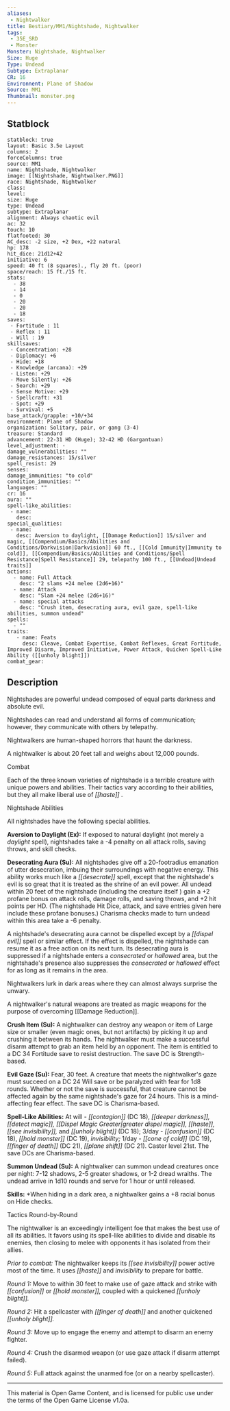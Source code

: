 ```yaml
---
aliases:
 - Nightwalker
title: Bestiary/MM1/Nightshade, Nightwalker
tags: 
 - 35E_SRD
 - Monster
Monster: Nightshade, Nightwalker
Size: Huge
Type: Undead
Subtype: Extraplanar
CR: 16
Environnent: Plane of Shadow
Source: MM1
Thumbnail: monster.png
---
```


## Statblock

```statblock
statblock: true
layout: Basic 3.5e Layout
columns: 2
forceColumns: true
source: MM1 
name: Nightshade, Nightwalker
image: [[Nightshade, Nightwalker.PNG]]
race: Nightshade, Nightwalker
class: 
level: 
size: Huge
type: Undead
subtype: Extraplanar
alignment: Always chaotic evil
ac: 32
touch: 10
flatfooted: 30
AC_desc: -2 size, +2 Dex, +22 natural
hp: 178
hit_dice: 21d12+42
initiative: 6
speed: 40 ft (8 squares)., fly 20 ft. (poor)
space/reach: 15 ft./15 ft.
stats:
  - 38
  - 14
  - 0
  - 20
  - 20
  - 18
saves:
 - Fortitude : 11
 - Reflex : 11
 - Will : 19
skillsaves:
 - Concentration: +28
 - Diplomacy: +6
 - Hide: +18
 - Knowledge (arcana): +29
 - Listen: +29
 - Move Silently: +26
 - Search: +29
 - Sense Motive: +29
 - Spellcraft: +31
 - Spot: +29
 - Survival: +5
base_attack/grapple: +10/+34
environment: Plane of Shadow
organization: Solitary, pair, or gang (3-4)
treasure: Standard
advancement: 22-31 HD (Huge); 32-42 HD (Gargantuan)
level_adjustment: -
damage_vulnerabilities: ""
damage_resistances: 15/silver
spell_resist: 29
senses: 
damage_immunities: "to cold"
condition_immunities: ""
languages: ""
cr: 16
aura: ""
spell-like_abilities:
 - name: 
   desc: 
special_qualities:
 - name:
   desc: Aversion to daylight, [[Damage Reduction]] 15/silver and magic, [[Compendium/Basics/Abilities and Conditions/Darkvision|Darkvision]] 60 ft., [[Cold Immunity|Immunity to cold]], [[Compendium/Basics/Abilities and Conditions/Spell Resistance|Spell Resistance]] 29, telepathy 100 ft., [[Undead|Undead traits]]
actions:
  - name: Full Attack
    desc: "2 slams +24 melee (2d6+16)"
  - name: Attack
    desc: "Slam +24 melee (2d6+16)"
  - name: special attacks
    desc: "Crush item, desecrating aura, evil gaze, spell-like abilities, summon undead"
spells:
  - ""
traits:
   - name: Feats
     desc: Cleave, Combat Expertise, Combat Reflexes, Great Fortitude, Improved Disarm, Improved Initiative, Power Attack, Quicken Spell-Like Ability ([[unholy blight]])
combat_gear:  
```

## Description



Nightshades are powerful undead composed of equal parts darkness and absolute evil.

Nightshades can read and understand all forms of communication; however, they communicate with others by telepathy.

Nightwalkers are human-shaped horrors that haunt the darkness.

A nightwalker is about 20 feet tall and weighs about 12,000 pounds.

Combat

Each of the three known varieties of nightshade is a terrible creature with unique powers and abilities. Their tactics vary according to their abilities, but they all make liberal use of *[[haste]]* .

Nightshade Abilities

All nightshades have the following special abilities.


**Aversion to Daylight (Ex):** If exposed to natural daylight (not merely a *daylight* spell), nightshades take a -4 penalty on all attack rolls, saving throws, and skill checks.


**Desecrating Aura (Su):** All nightshades give off a 20-footradius emanation of utter desecration, imbuing their surroundings with negative energy. This ability works much like a *[[desecrate]]* spell, except that the nightshade's evil is so great that it is treated as the shrine of an evil power. All undead within 20 feet of the nightshade (including the creature itself ) gain a +2 profane bonus on attack rolls, damage rolls, and saving throws, and +2 hit points per HD. (The nightshade Hit Dice, attack, and save entries given here include these profane bonuses.) Charisma checks made to turn undead within this area take a -6 penalty.

A nightshade's desecrating aura cannot be dispelled except by a *[[dispel evil]]* spell or similar effect. If the effect is dispelled, the nightshade can resume it as a free action on its next turn. Its desecrating aura is suppressed if a nightshade enters a *consecrated* or *hallowed* area, but the nightshade's presence also suppresses the *consecrated* or *hallowed* effect for as long as it remains in the area.

Nightwalkers lurk in dark areas where they can almost always surprise the unwary.

A nightwalker's natural weapons are treated as magic weapons for the purpose of overcoming [[Damage Reduction]].


**Crush Item (Su):** A nightwalker can destroy any weapon or item of Large size or smaller (even magic ones, but not artifacts) by picking it up and crushing it between its hands. The nightwalker must make a successful disarm attempt to grab an item held by an opponent. The item is entitled to a DC 34 Fortitude save to resist destruction. The save DC is Strength-based.


**Evil Gaze (Su):** Fear, 30 feet. A creature that meets the nightwalker's gaze must succeed on a DC 24 Will save or be paralyzed with fear for 1d8 rounds. Whether or not the save is successful, that creature cannot be affected again by the same nightshade's gaze for 24 hours. This is a mind-affecting fear effect. The save DC is Charisma-based.


**Spell-Like Abilities:** At will - *[[contagion]]* (DC 18), *[[deeper darkness]], [[detect magic]], [[Dispel Magic Greater|greater dispel magic]], [[haste]], [[see invisibility]],* and *[[unholy blight]]* (DC 18); 3/day - *[[confusion]]* (DC 18), *[[hold monster]]* (DC 19), *invisibility;* 1/day - *[[cone of cold]]* (DC 19), *[[finger of death]]* (DC 21), *[[plane shift]]* (DC 21). Caster level 21st. The save DCs are Charisma-based.


**Summon Undead (Su):** A nightwalker can summon undead creatures once per night: 7-12 shadows, 2-5 greater shadows, or 1-2 dread wraiths. The undead arrive in 1d10 rounds and serve for 1 hour or until released.


**Skills:** *When hiding in a dark area, a nightwalker gains a +8 racial bonus on Hide checks.

Tactics Round-by-Round

The nightwalker is an exceedingly intelligent foe that makes the best use of all its abilities. It favors using its spell-like abilities to divide and disable its enemies, then closing to melee with opponents it has isolated from their allies.


*Prior to combat:* The nightwalker keeps its *[[see invisibility]]* power active most of the time. It uses *[[haste]]* and *invisibility* to prepare for battle.


*Round 1:* Move to within 30 feet to make use of gaze attack and strike with *[[confusion]]* or *[[hold monster]],* coupled with a quickened *[[unholy blight]].*


*Round 2:* Hit a spellcaster with *[[finger of death]]* and another quickened *[[unholy blight]].*


*Round 3:* Move up to engage the enemy and attempt to disarm an enemy fighter.


*Round 4:* Crush the disarmed weapon (or use gaze attack if disarm attempt failed).


*Round 5:* Full attack against the unarmed foe (or on a nearby spellcaster).

---

This material is Open Game Content, and is licensed for public use under the terms of the Open Game License v1.0a.
